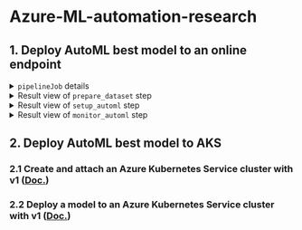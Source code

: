 # Azure-ML-automation-research

## 1. Deploy AutoML best model to an online endpoint

<details>
  <summary> <code>pipelineJob</code> details</summary>
  <img width="600" alt="image" src="https://github.com/user-attachments/assets/81d27d08-f8c4-400e-b461-c146d843c17a">
</details>

<details>
  <summary>Result view of <code>prepare_dataset</code> step</summary>
  <img src="https://github.com/user-attachments/assets/e4399385-8bf4-4255-b986-e2ae36f61fe5"></img>
</details>

<details>
  <summary>Result view of <code>setup_automl</code> step</summary>
  <img src="https://github.com/user-attachments/assets/9de1490d-43e9-4dd4-b71d-2ff8b68629d8"></img>
</details>

<details>
  <summary>Result view of <code>monitor_automl</code> step</summary>
  <img src="https://github.com/user-attachments/assets/885619ff-483d-4e84-9ec7-71b3c2340ea3"></img>
</details>

## 2. Deploy AutoML best model to AKS 


### 2.1 Create and attach an Azure Kubernetes Service cluster with v1 ([Doc.](https://learn.microsoft.com/en-us/azure/machine-learning/how-to-create-attach-kubernetes?view=azureml-api-1&tabs=python%2Cakscreate))



### 2.2 Deploy a model to an Azure Kubernetes Service cluster with v1 ([Doc.](https://learn.microsoft.com/en-us/azure/machine-learning/how-to-deploy-azure-kubernetes-service?view=azureml-api-1&viewFallbackFrom=azureml-api-2&tabs=python))
